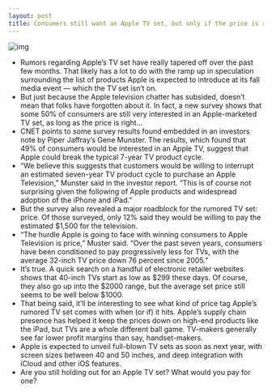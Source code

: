 ```yaml
---
layout: post
title: Consumers still want an Apple TV set, but only if the price is right
---
```

![img](http://media.idownloadblog.com/wp-content/uploads/2012/02/hdtv-111025.jpg)
* Rumors regarding Apple’s TV set have really tapered off over the past few months. That likely has a lot to do with the ramp up in speculation surrounding the list of products Apple is expected to introduce at its fall media event — which the TV set isn’t on.
* But just because the Apple television chatter has subsided, doesn’t mean that folks have forgotten about it. In fact, a new survey shows that some 50% of consumers are still very interested in an Apple-marketed TV set, as long as the price is right…
* CNET points to some survey results found embedded in an investors note by Piper Jaffray’s Gene Munster. The results, which found that 49% of consumers would be interested in an Apple TV, suggest that Apple could break the typical 7-year TV product cycle.
* “We believe this suggests that customers would be willing to interrupt an estimated seven-year TV product cycle to purchase an Apple Television,” Munster said in the investor report. “This is of course not surprising given the following of Apple products and widespread adoption of the iPhone and iPad.”
* But the survey also revealed a major roadblock for the rumored TV set: price. Of those surveyed, only 12% said they would be willing to pay the estimated $1,500 for the television.
* “The hurdle Apple is going to face with winning consumers to Apple Television is price,” Muster said. “Over the past seven years, consumers have been conditioned to pay progressively less for TVs, with the average 32-inch TV price down 76 percent since 2005.”
* It’s true. A quick search on a handful of electronic retailer websites shows that 40-inch TVs start as low as $299 these days. Of course, they also go up into the $2000 range, but the average set price still seems to be well below $1000.
* That being said, it’ll be interesting to see what kind of price tag Apple’s rumored TV set comes with when (or if) it hits. Apple’s supply chain presence has helped it keep the prices down on high-end products like the iPad, but TVs are a whole different ball game. TV-makers generally see far lower profit margins than say, handset-makers.
* Apple is expected to unveil full-blown TV sets as soon as next year, with screen sizes between 40 and 50 inches, and deep integration with iCloud and other iOS features.
* Are you still holding out for an Apple TV set? What would you pay for one?

